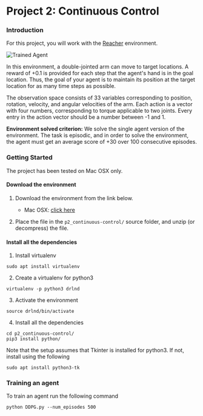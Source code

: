 [//]: # (Image References)

[image1]: https://user-images.githubusercontent.com/10624937/43851024-320ba930-9aff-11e8-8493-ee547c6af349.gif "Trained Agent"
[image2]: https://user-images.githubusercontent.com/10624937/43851646-d899bf20-9b00-11e8-858c-29b5c2c94ccc.png "Crawler"


# Project 2: Continuous Control

### Introduction

For this project, you will work with the [Reacher](https://github.com/Unity-Technologies/ml-agents/blob/master/docs/Learning-Environment-Examples.md#reacher) environment.

![Trained Agent][image1]

In this environment, a double-jointed arm can move to target locations. A reward of +0.1 is provided for each step that the agent's hand is in the goal location. Thus, the goal of your agent is to maintain its position at the target location for as many time steps as possible.

The observation space consists of 33 variables corresponding to position, rotation, velocity, and angular velocities of the arm. Each action is a vector with four numbers, corresponding to torque applicable to two joints. Every entry in the action vector should be a number between -1 and 1.

**Environment solved criterion:** We solve the single agent version of the environment. The task is episodic, and in order to solve the environment, the agent must get an average score of +30 over 100 consecutive episodes.

### Getting Started
The project has been tested on Mac OSX only.

#### Download the environment
1. Download the environment from the link below.
    - Mac OSX: [click here](https://s3-us-west-1.amazonaws.com/udacity-drlnd/P2/Reacher/one_agent/Reacher.app.zip)

2. Place the file in the `p2_continuous-control/` source folder, and unzip (or decompress) the file.

#### Install all the dependencies
1. Install virtualenv
```
sudo apt install virtualenv
```
2. Create a virtualenv for python3
```
virtualenv -p python3 drlnd
```
3. Activate the environment
```
source drlnd/bin/activate
```
4. Install all the dependencies
```
cd p2_continuous-control/
pip3 install python/
```
Note that the setup assumes that Tkinter is installed for python3. If not, install using the following
```
sudo apt install python3-tk
```

### Training an agent
To train an agent run the following command
```
python DDPG.py --num_episodes 500
```
